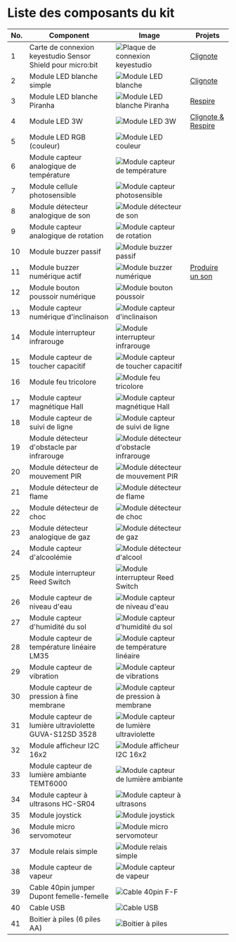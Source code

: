 # Liste des composants du kit

|No.|Component|Image|Projets|
|---|---|---|---|
|1|Carte de connexion keyestudio Sensor Shield pour micro:bit|![Plaque de connexion keyestudio](images/SensorShield.png)|[Clignote](LedBlinkProject.md)|
|2|Module LED blanche simple|![Module LED blanche](images/WhiteLedModule.png)|[Clignote](LedBlinkProject.md)|
|3|Module LED blanche Piranha|![Module LED blanche Piranha](images/PiranhaWhiteLedModule.png)|[Respire](BreathProject.md)|
|4|Module LED 3W|![Module LED 3W](images/3wLedModule.png)|[Clignote & Respire](BlinkAndBreathProject.md)|
|5|Module LED RGB (couleur)|![Module LED couleur](images/RgbLedModule.png)|
|6|Module capteur analogique de température|![Module capteur de température](images/TemperatureSensor.png)|
|7|Module cellule photosensible|![Module capteur photosensible](images/PhotocellSensor.png)|
|8|Module détecteur analogique de son|![Module détecteur de son](images/AnalogSoundSensor.png)|
|9|Module capteur analogique de rotation|![Module capteur de rotation](images/AnalogRotationSensor.png)|
|10|Module buzzer passif|![Module buzzer passif](images/PassiveBuzzerModule.png)|
|11|Module buzzer numérique actif|![Module buzzer numérique](images/DigitalBuzzerModule.png)|[Produire un son](MakeASoundProject.md)|
|12|Module bouton poussoir numérique|![Module bouton poussoir](images/DigitalPushButton.png)|
|13|Module capteur numérique d'inclinaison|![Module capteur d'inclinaison](images/DigitalTiltSensor.png)|
|14|Module interrupteur infrarouge|![Module interrupteur infrarouge](images/PhotoIrSwitchModule.png)|
|15|Module capteur de toucher capacitif|![Module capteur de toucher capacitif](images/CapacitiveTouchSensor.png)|
|16|Module feu tricolore|![Module feu tricolore](images/TrafficLightModule.png)|
|17|Module capteur magnétique Hall|![Module capteur magnétique Hall](images/HallMagneticSensor.png)|
|18|Module capteur de suivi de ligne|![Module capteur de suivi de ligne](images/LineTrackingSensor.png)|
|19|Module détecteur d'obstacle par infrarouge|![Module détecteur d'obstacle infrarouge](images/IrObstacleDetectorSensor.png)|
|20|Module détecteur de mouvement PIR|![Module détecteur de mouvement PIR](images/PirMotionSensor.png)|
|21|Module détecteur de flame|![Module détecteur de flame](images/FlameSensor.png)|
|22|Module détecteur de choc|![Module détecteur de choc](images/CrashSensor.png)|
|23|Module détecteur analogique de gaz|![Module détecteur de gaz](images/AnalogGasSensor.png)|
|24|Module capteur d'alcoolémie|![Module détecteur d'alcool](images/AnalogAlcoholSensor.png)|
|25|Module interrupteur Reed Switch|![Module interrupteur Reed Switch](images/ReedSwitchModule.png)|
|26|Module capteur de niveau d'eau|![Module capteur de niveau d'eau](images/WaterSensor.png)|
|27|Module capteur d'humidité du sol|![Module capteur d'humidité du sol](images/SoilHumiditySensor.png)|
|28|Module capteur de température linéaire LM35|![Module capteur de température linéaire](images/Lm35LinearTemperatureSensor.png)|
|29|Module capteur de vibration|![Module capteur de vibrations](images/VibrationSensor.png)|
|30|Module capteur de pression à fine membrane|![Module capteur de pression à membrane](images/ThinFilmPressureSensor.png)|
|31|Module capteur de lumière ultraviolette GUVA-S12SD 3528|![Module capteur de lumière ultraviolette](images/GuvaS12SdUltravioletSensor.png)|
|32|Module afficheur I2C 16x2|![Module afficheur I2C 16x2](images/16x2I2cDisplayModule.png)|
|33|Module capteur de lumière ambiante TEMT6000|![Module capteur de lumière ambiante](images/Temt6000AmbiantLightSensor.png)|
|34|Module capteur à ultrasons HC-SR04|![Module capteur à ultrasons](images/HxSr04UltrasonicModule.png)|
|35|Module joystick|![Module joystick](images/JoystickModule.png)|
|36|Module micro servomoteur|![Module micro servomoteur](images/MicroServoModule.png)|
|37|Module relais simple|![Module relais simple](images/SingleRelayModule.png)|
|38|Module capteur de vapeur|![Module capteur de vapeur](images/SteamSensor.png)|
|39|Cable 40pin jumper Dupont femelle-femelle|![Cable 40pin F-F](images/40pinDupontJumperCable.png)|
|40|Cable USB|![Cable USB](images/UsbCable.png)|
|41|Boitier à piles (6 piles AA)|![Boitier à piles](images/BatteryCase.png)|
